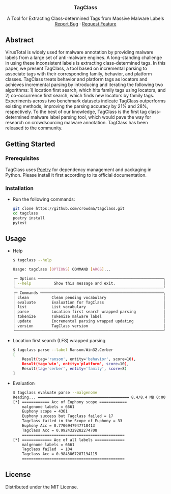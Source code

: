 
<!-- PROJECT LOGO -->
<br />
<div align="center">
  <a href="https://github.com/crowdma/tagclass">
  </a>

  <h3 align="center">TagClass</h3>

  <p align="center">
    A Tool for Extracting Class-determined Tags from Massive Malware Labels
    <br />
    <a href="https://github.com/crowdma/tagclass/issues">Report Bug</a>
    ·
    <a href="https://github.com/crowdma/tagclass/issues">Request Feature</a>
  </p>
</div>



<!-- ABOUT THE PROJECT -->
## Abstract

VirusTotal is widely used for malware annotation by providing malware labels from a large set of anti-malware engines. A long-standing challenge in using these inconsistent labels is extracting class-determined tags. In this paper, we present TagClass, a tool based on incremental parsing to associate tags with their corresponding family, behavior, and platform classes. TagClass treats behavior and platform tags as locators and achieves incremental parsing by introducing and iterating the following two algorithms: 1) location first search, which hits family tags using locators, and 2) co-occurrence first search, which finds new locators by family tags. Experiments across two benchmark datasets indicate TagClass outperforms existing methods, improving the parsing accuracy by 21% and 28%, respectively. To the best of our knowledge, TagClass is the first tag class-determined malware label parsing tool, which would pave the way for research on crowdsourcing malware annotation. TagClass has been released to the community.

<!-- GETTING STARTED -->
## Getting Started

### Prerequisites

TagClass uses [Poetry](https://python-poetry.org/docs/) for dependency management and packaging in Python. Please install it first according to its official documentation.

### Installation

- Run the following commands:
   ```sh
   git clone https://github.com/crowdma/tagclass.git
   cd tagclass
   poetry install
   pytest
   ```



<!-- USAGE EXAMPLES -->
## Usage

- Help
    ```sh
    $ tagclass --help

    Usage: tagclass [OPTIONS] COMMAND [ARGS]...

    ╭─ Options ───────────────────────────────────────────────────────╮
    │ --help          Show this message and exit.                     │
    ╰─────────────────────────────────────────────────────────────────╯
    ╭─ Commands ──────────────────────────────────────────────────────╮
    │ clean          Clean pending vocabulary                         │
    │ evaluate       Evaluation for TagClass                          │
    │ list           List vocabulary                                  │
    │ parse          Location first search wrapped parsing            │
    │ tokenize       Tokenize malware label                           │
    │ update         Incremental parsing wrapped updating             │
    │ version        TagClass version                                 │
    ╰─────────────────────────────────────────────────────────────────╯
    ```

- Location first search (LFS) wrapped parsing
    ```sh
    $ tagclass parse --label Ransom.Win32.Cerber
    [
        Result(tag='ransom', entity='behavior', score=10),
        Result(tag='win', entity='platform', score=10),
        Result(tag='cerber', entity='family', score=8)
    ]
   ```
- Evaluation

    ```sh
    $ tagclass evaluate parse --malgenome
    Reading... ━━━━━━━━━━━━━━━━━━━━━━━━━━━━━━━━━━━━━━━━ 8.4/8.4 MB 0:00:00
    [*] ============ Acc of Euphony scope ============
        malgenome labels = 6661
        Euphony scope = 4361
        Euphony success but Tagclass failed = 17
        Tagclass failed in the Scope of Euphony = 33
        Euphony Acc = 0.7706947947718413
        Tagclass Acc = 0.9924329282274708
        =============================================
    [*] ============= Acc of all labels =============
        malgenome labels = 6661
        Tagclass failed  = 104
        Tagclass Acc = 0.9843867287194115
        =============================================
    ```

<!-- LICENSE -->
## License

Distributed under the MIT License.